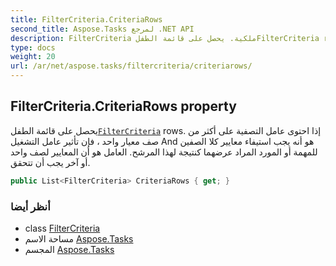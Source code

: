 ```yaml
---
title: FilterCriteria.CriteriaRows
second_title: Aspose.Tasks لمرجع .NET API
description: FilterCriteria ملكية. يحصل على قائمة الطفلFilterCriteria rows. إذا احتوى عامل التصفية على أكثر من صف معيار واحد  فإن تأثير عامل التشغيل And هو أنه يجب استيفاء معايير كلا الصفين للمهمة أو المورد المراد عرضهما كنتيجة لهذا المرشح. العامل هو أن المعايير لصف واحد أو آخر يجب أن تتحقق.
type: docs
weight: 20
url: /ar/net/aspose.tasks/filtercriteria/criteriarows/
---
```

## FilterCriteria.CriteriaRows property

يحصل على قائمة الطفل[`FilterCriteria`](../) rows. إذا احتوى عامل التصفية على أكثر من صف معيار واحد ، فإن تأثير عامل التشغيل And هو أنه يجب استيفاء معايير كلا الصفين للمهمة أو المورد المراد عرضهما كنتيجة لهذا المرشح. العامل هو أن المعايير لصف واحد أو آخر يجب أن تتحقق.

```csharp
public List<FilterCriteria> CriteriaRows { get; }
```

### أنظر أيضا

* class [FilterCriteria](../)
* مساحة الاسم [Aspose.Tasks](../../filtercriteria/)
* المجسم [Aspose.Tasks](../../../)


